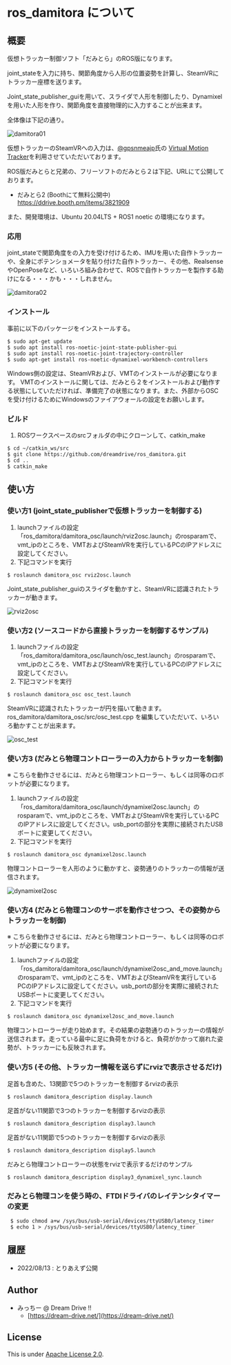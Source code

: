 # ros_damitora について

## 概要

仮想トラッカー制御ソフト「だみとら」のROS版になります。

joint_stateを入力に持ち、関節角度から人形の位置姿勢を計算し、SteamVRにトラッカー座標を送ります。

Joint_state_publisher_guiを用いて、スライダで人形を制御したり、Dynamixelを用いた人形を作り、関節角度を直接物理的に入力することが出来ます。

全体像は下記の通り。

![damitora01](doc_img/damitora01.png)

仮想トラッカーのSteamVRへの入力は、[@gpsnmeajp](https://github.com/gpsnmeajp)氏の [Virtual Motion Tracker](https://gpsnmeajp.github.io/VirtualMotionTrackerDocument/)を利用させていただいております。

ROS版だみとらと兄弟の、フリーソフトのだみとら２は下記、URLにて公開しております。

- だみとら2 (Boothにて無料公開中)  
  https://ddrive.booth.pm/items/3821909

また、開発環境は、Ubuntu 20.04LTS + ROS1 noetic の環境になります。

### 応用

joint_stateで関節角度をの入力を受け付けるため、IMUを用いた自作トラッカーや、全身にポテンショメータを貼り付けた自作トラッカー、その他、RealsenseやOpenPoseなど、いろいろ組み合わせて、ROSで自作トラッカーを製作する助けになる・・・かも・・・しれません。

![damitora02](/Users/hirokazu/Documents/GitHub/ros_damitora/doc_img/damitora02.png)

### インストール

事前に以下のパッケージをインストールする。

```
$ sudo apt-get update
$ sudo apt install ros-noetic-joint-state-publisher-gui
$ sudo apt install ros-noetic-joint-trajectory-controller
$ sudo apt-get install ros-noetic-dynamixel-workbench-controllers
```

Windows側の設定は、SteamVRおよび、VMTのインストールが必要になります。
VMTのインストールに関しては、だみとら２をインストールおよび動作する状態にしていただければ、準備完了の状態になります。また、外部からOSCを受け付けるためにWindowsのファイアウォールの設定をお願いします。

### ビルド

1. ROSワークスペースのsrcフォルダの中にクローンして、catkin_make

```
$ cd ~/catkin_ws/src
$ git clone https://github.com/dreamdrive/ros_damitora.git
$ cd ..
$ catkin_make
```

## 使い方

### 使い方1 (joint_state_publisherで仮想トラッカーを制御する)

1. launchファイルの設定  
   「ros_damitora/damitora_osc/launch/rviz2osc.launch」のrosparamで、vmt_ipのところを、VMTおよびSteamVRを実行しているPCのIPアドレスに設定してください。
2. 下記コマンドを実行

```
$ roslaunch damitora_osc rviz2osc.launch 
```

Joint_state_publisher_guiのスライダを動かすと、SteamVRに認識されたトラッカーが動きます。

![rviz2osc](doc_img/rviz2osc.png)

### 使い方2 (ソースコードから直接トラッカーを制御するサンプル)

1. launchファイルの設定  
   「ros_damitora/damitora_osc/launch/osc_test.launch」のrosparamで、vmt_ipのところを、VMTおよびSteamVRを実行しているPCのIPアドレスに設定してください。
2. 下記コマンドを実行

```
$ roslaunch damitora_osc osc_test.launch 
```

SteamVRに認識されたトラッカーが円を描いて動きます。
ros_damitora/damitora_osc/src/osc_test.cpp を編集していただいて、いろいろ動かすことが出来ます。

![osc_test](doc_img/osc_test.png)



### 使い方3 (だみとら物理コントローラーの入力からトラッカーを制御)

※ こちらを動作させるには、だみとら物理コントローラー、もしくは同等のロボットが必要になります。

1. launchファイルの設定  
   「ros_damitora/damitora_osc/launch/dynamixel2osc.launch」のrosparamで、vmt_ipのところを、VMTおよびSteamVRを実行しているPCのIPアドレスに設定してください。usb_portの部分を実際に接続されたUSBポートに変更してください。
2. 下記コマンドを実行

```
$ roslaunch damitora_osc dynamixel2osc.launch
```

物理コントローラーを人形のように動かすと、姿勢通りのトラッカーの情報が送信されます。

![dynamixel2osc](doc_img/dynamixel2osc.png)

### 使い方4 (だみとら物理コンのサーボを動作させつつ、その姿勢からトラッカーを制御)

※ こちらを動作させるには、だみとら物理コントローラー、もしくは同等のロボットが必要になります。

1. launchファイルの設定  
   「ros_damitora/damitora_osc/launch/dynamixel2osc_and_move.launch」のrosparamで、vmt_ipのところを、VMTおよびSteamVRを実行しているPCのIPアドレスに設定してください。usb_portの部分を実際に接続されたUSBポートに変更してください。
2. 下記コマンドを実行

```
$ roslaunch damitora_osc dynamixel2osc_and_move.launch
```

物理コントローラーが走り始めます。その結果の姿勢通りのトラッカーの情報が送信されます。走っている最中に足に負荷をかけると、負荷がかかって崩れた姿勢が、トラッカーにも反映されます。

### 使い方5 (その他、トラッカー情報を送らずにrvizで表示させるだけ)

足首も含めた、13関節で5つのトラッカーを制御するrvizの表示

```
$ roslaunch damitora_description display.launch
```

足首がない11関節で3つのトラッカーを制御するrvizの表示

```
$ roslaunch damitora_description display3.launch
```

足首がない11関節で5つのトラッカーを制御するrvizの表示

```
$ roslaunch damitora_description display5.launch
```

だみとら物理コントローラーの状態をrvizで表示するだけのサンプル

```
$ roslaunch damitora_description display3_dynamixel_sync.launch
```

### だみとら物理コンを使う時の、FTDIドライバのレイテンシタイマーの変更

```
 $ sudo chmod a+w /sys/bus/usb-serial/devices/ttyUSB0/latency_timer
 $ echo 1 > /sys/bus/usb-serial/devices/ttyUSB0/latency_timer
```

## 履歴
* 2022/08/13 :  とりあえず公開

## Author

* みっちー @ Dream Drive !!
  * [https://dream-drive.net/](https://dream-drive.net/)

## License

This is under [Apache License 2.0](./LICENSE).

